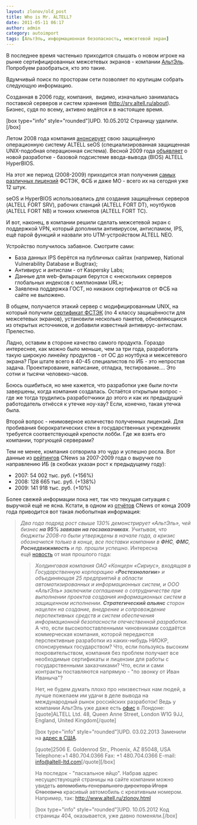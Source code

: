 ```yaml
---
layout: zlonov/old_post
title: Who is Mr. ALTELL?
date: 2011-05-11 06:17
author: admin
category: autoimport
tags: [АльтЭль, информационная безопасность, межсетевой экран]
---
```

В последнее время частенько приходится слышать о новом игроке на рынке сертифицированных межсетевых экранов - компании <a href="http://altell.ru/" target="_blank">АльтЭль</a>. Попробуем разобраться, кто это такие.

Вдумчивый поиск по просторам сети позволяет по крупицам собрать следующую информацию.

Созданная в 2006 году, компания,  видимо, изначально занималась поставкой серверов и систем хранения (<a href="http://srv.altell.ru/about" target="_blank">http://srv.altell.ru/about</a>). Бизнес, судя по всему, активно ведётся и в настоящее время.

[box type="info" style="rounded"]UPD. 10.05.2012 Страницу удалили.[/box]

Летом 2008 года компания <a href="http://club.cnews.ru/blogs/entry/unikalnaya_mikroyadernaya__97f67" target="_blank">анонсирует</a> свою защищённую операционную систему ALTELL seOS (специализированная защищенная UNIX-подобная операционная система). Весной 2009 года <a href="http://www.opennet.ru/opennews/art.shtml?num=21260">объявляет</a> о новой разработке - базовой подсистеме ввода-вывода (BIOS) ALTELL HyperBIOS.

На этот же период (2008-2009) приходится этап получения <a href="http://www.altell.ru/about/licence.html" target="_blank">самых различных лицензий</a> ФСТЭК, ФСБ и даже МО - всего их на сегодня уже 12 штук.

seOS и HyperBIOS использовались для создания защищённых серверов (ALTELL FORT SRV), рабочих станций (ALTELL FORT DT), ноутбуков (ALTELL FORT NB) и тонких клиентов (ALTELL FORT TC).

И вот, наконец, в компании решили сделать межсетевой экран с поддержкой VPN, который дополнили антивирусом, антиспамом, IPS, ещё парой функций и назвали это UTM-устройством ALTELL NEO.

Устройство получилось забавное. Смотрите сами:
<ul>
	<li>База данных IPS берётся на публичных сайтах (например, National Vulnerability Database и Bugtrax);</li>
	<li>Антивирус и антиспам - от Kaspersky Labs;</li>
	<li>Данные для web-фильрация берутся с «нескольких серверов глобальных индексов с миллионами URL»;</li>
	<li>Заявлена поддержка ГОСТ, но никаких сертификатов от ФСБ на сайте не выложено.</li>
</ul>
В общем, получается этакий сервер с модифицированным UNIX, на который получили <a href="http://altell.ru/assets/docs/FSTEC.pdf">сертификат ФСТЭК</a> (по 4 классу защищённости для межсетевых экранов), установили несколько пакетов, обновляющихся из открытых источников, и добавили известный антивирус-антиспам. Прелестно.

Ладно, оставим в стороне качество самого продукта. Гораздо интереснее, как можно было меньше, чем за три года, разработать такую широкую линейку продуктов - от ОС до ноутбука и межсетевого экрана? При штате всего в 40-45 специалистов по ИБ - это непростая задача. Проектирование, написание, отладка, тестирование.... Это сотни и тысячи человеко-часов.

Боюсь ошибиться, но мне кажется, что разработки уже были почти завершены, когда компания создалась. Остаётся открытым вопрос - где же тогда трудились разработчкики до этого и как их предыдущий работодатель отнёсся к утечке ноу-хау? Если, конечно, такая утечка была.

Второй вопрос - неимоверное количество полученных лицензий. Для пробивания бюрократических стен в государственных учреждениях требуется соответствующей крепости лобби. Где же взять его компании, торгующей серверами?

Тем не менее, компания сотворила это чудо и успешно росла. Вот данные из <a href="http://www.cnews.ru/reviews/rating/">рейтингов</a> СNews за 2007-2009 года о выручке по направлению ИБ (в скобках указан рост к предыдущему году):
<ul>
	<li>2007: 54 002 тыс. руб. (+156%)</li>
	<li>2008: 128 665 тыс. руб. (+138%)</li>
	<li>2009: 141 918 тыс. руб. (+10%)</li>
</ul>
Более свежей информации пока нет, так что текущая ситуация с выручкой ещё не ясна. Кстати, в одном из <a href="http://rumetrika.rambler.ru/review/3/4177">отчётов</a> CNews от конца 2009 года приводится вот такая любопытная информация:
<blockquote><i>Два года подряд рост свыше 130% демонстрирует «АльтЭль», чей бизнес<b> на 95% завязан на госзаказчиках</b>. Учитывая, что бюджеты 2008-го были утверждены в начале года, а кризис обозначился только в конце, все поставки компании в <b>ФНС</b>, <b>ФМС</b>, <b>Роснедвижимость</b> и пр. прошли успешно.</i>
Интересна ещё <a href="http://www.bytemag.ru/articles/detail.php?ID=16706">новость</a> от мая прошлого года:
<blockquote><i>Холдинговая компания ОАО «Концерн «Сириус», входящая в Государственную корпорацию «<b>Ростехнологии</b>» и объединяющая 25 предприятий в области автоматизированных и информационных систем, и ООО «АльтЭль» заключили соглашение о сотрудничестве при выполнении проектов создания информационных систем в защищенном исполнении. <b>Стратегический альянс</b> сторон нацелен на создание, внедрение и сопровождение перспективных средств и систем обеспечения информационной безопасности отечественной разработки.</i>
А что, если высокопоставленными чиновниками создаётся коммерческая компания, которой передаются перспективные разработки из каких-нибудь НИОКР, спонсируемых государством? Что, если пользуясь высоким покровительством, компания без проблем получает все необходимые сертификаты и лицензии для работы с государственными заказчиками? Что, если и сами контракты поставляются напрямую - "по звонку от Иван Иваныча"?

Нет, не будем думать плохо про неизвестных нам людей, а лучше пожелаем им удачи в деле вывода на международный рынок российских разработок! Ведь у компании АльтЭль уже даже есть <a href="http://www.altell-ltd.com/about/contacts.html">офис</a> в Лондоне:
[quote]ALTELL Ltd.
48, Queen Anne Street,
London W1G 9JJ,
England, United Kingdom[/quote]

[box type="info" style="rounded"]UPD. 03.02.2013 Заменили на <a href="http://www.altell-ltd.com/contacts.html" target="_blank">адрес в США</a>.

[quote]2506 E. Goldenrod Str.,
Phoenix, AZ 85048,
USA
Telephone:+1 480.704.0366
Fax: +1 480.704.0366
E-mail: <a href="mailto:info@altell-ltd.com">info@altell-ltd.com</a>[/quote][/box]

На последок - "пасхальное яйцо". Набрав адрес несуществующей страницы на сайте компании можно увидеть <span style="text-decoration: line-through;">автомобиль генерального директора Игоря Стасевича</span> красивый автомобиль с креативным номером. Например, так: <a href="http://www.altell.ru/zlonov.html">http://www.altell.ru/zlonov.html</a>

[box type="info" style="rounded"]UPD. 10.05.2012 Код страницы 404, оказывается, уже давно поменяли.[/box]
